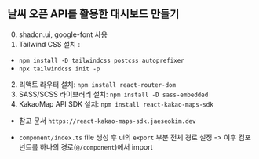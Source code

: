 ## 날씨 오픈 API를 활용한 대시보드 만들기

0. shadcn.ui, google-font 사용
1. Tailwind CSS 설치 :

- `npm install -D tailwindcss postcss autoprefixer`
- `npx tailwindcss init -p`

2. 리액트 라우터 설치: `npm install react-router-dom`
3. SASS/SCSS 라이브러리 설치: `npm install -D sass-embedded`
4. KakaoMap API SDK 설치: `npm install react-kakao-maps-sdk`

- 참고 문서 `https://react-kakao-maps-sdk.jaeseokim.dev`

- `component/index.ts` file 생성 후 ui의 `export` 부분 전체 경로 설정 -> 이후 컴포넌트를 하나의 경로(`@/component`)에서 import

